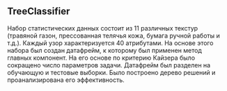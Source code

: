 ## TreeClassifier
Набор статистических данных состоит из 11 различных текстур (травяной газон, прессованная телячья кожа, бумага ручной работы и т.д.). 
Каждый узор характеризуется 40 атрибутами. На основе этого набора был создан датафрейм, к которому был применен метод главных компонент. 
На его основе по критерию Кайзера было сокращено число параметров задачи. Датафрейм был разделен на обучающую и тестовые выборки. 
Было построено дерево решений и проанализирована его эффективность.
